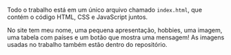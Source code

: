 Todo o trabalho está em um único arquivo chamado `index.html`, que contém o código HTML, CSS e JavaScript juntos.

No site tem meu nome, uma pequena apresentação, hobbies, uma imagem, uma tabela com países e um botão que mostra uma mensagem!
As imagens usadas no trabalho também estão dentro do repositório.
